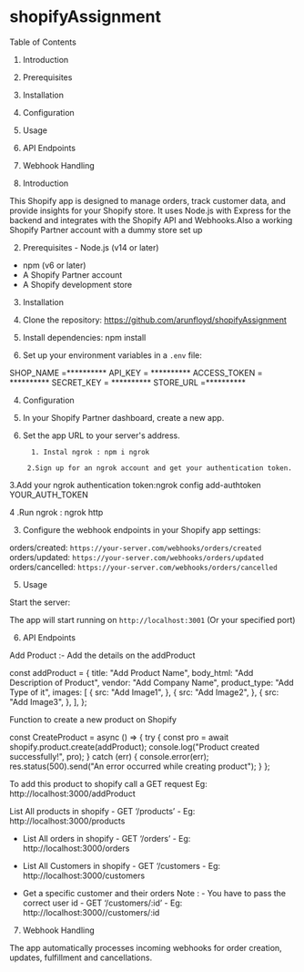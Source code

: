 # shopifyAssignment


              
Table of Contents


1. Introduction 
2. Prerequisites
3. Installation
4. Configuration
5. Usage 
6. API Endpoints 
7. Webhook Handling




1. Introduction 

This Shopify app is designed to manage orders, track customer data, and provide insights for your Shopify store. It uses Node.js with Express for the backend and integrates with the Shopify API and Webhooks.Also a working Shopify Partner account with a dummy store set up

2. Prerequisites -
  Node.js (v14 or later) 
- npm (v6 or later)
 - A Shopify Partner account 
- A Shopify development store

3. Installation 

1. Clone the repository:  https://github.com/arunfloyd/shopifyAssignment
2. Install dependencies: npm install 
3.  Set up your environment variables in a `.env` file: 

SHOP_NAME =**********
API_KEY = **********
ACCESS_TOKEN = **********
SECRET_KEY = **********
STORE_URL =**********


4. Configuration 

1. In your Shopify Partner dashboard, create a new app.

2. Set the app URL to your server's address.

 		 1. Instal ngrok : npm i ngrok

 		2.Sign up for an ngrok account and get your authentication token.

 3.Add your ngrok authentication token:ngrok config add-authtoken  YOUR_AUTH_TOKEN

 4 .Run ngrok : ngrok http <PORT NUMBER Eg:3000>

   
3. Configure the webhook endpoints in your Shopify app settings: 

 orders/created: `https://your-server.com/webhooks/orders/created`
 orders/updated: `https://your-server.com/webhooks/orders/updated`
 orders/cancelled: `https://your-server.com/webhooks/orders/cancelled`



 5. Usage 

 Start the server: 

 The app will start running on `http://localhost:3001` (Or your specified port)


6. API Endpoints 

Add Product :- 
Add the details on the addProduct

const addProduct = {
 title:
   "Add Product Name",
 body_html:
   "Add Description of Product",
 vendor: "Add Company Name",
 product_type: "Add Type of it",
 images: [
   {
     src: "Add Image1",
   },
   {
     src: "Add Image2",
   },
   {
     src: "Add Image3",
   },
 ],
};



Function to create a new product on Shopify 


const CreateProduct = async () => {
 try {
   const pro = await shopify.product.create(addProduct);
   console.log("Product created successfully!", pro);
 } catch (err) {
   console.error(err);
   res.status(500).send("An error occurred while creating product");
 }
};

To add this product to shopify call a GET request 
Eg: http://localhost:3000/addProduct


List All products in shopify 
 	-  GET ‘/products’ - Eg: http://localhost:3000/products

- List All orders in shopify
           - GET ‘/orders’
           - Eg: http://localhost:3000/orders
- List All Customers in shopify
            - GET ‘/customers
           - Eg: http://localhost:3000/customers

-  Get a specific customer and their orders
    Note  : - You have to pass the correct user id
            - GET ‘/customers/:id’
            -  Eg: http://localhost:3000//customers/:id





 7. Webhook Handling 

The app automatically processes incoming webhooks for order creation, updates, fulfillment and cancellations.


  
